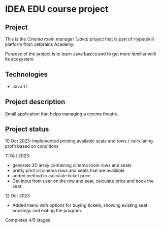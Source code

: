# IDEA EDU course project

## Project
This is the *Cinema room manager (Java)* project that is part of Hyperskill platform from Jetbrains Academy.

Purpose of the project is to learn Java basics and to get more familiar with its ecosystem.

## Technologies

- Java 17

## Project description
Small application that helps managing a cinema theatre.

## Project status

10 Oct 2023: Implemented printing available seats and rows / calculating profit based on conditions

11 Oct 2023: 
- generate 2D array containing cinema room rows and seats
- pretty print all cinema rows and seats that are available
- added method to calculate ticket price
- Get input from user on the row and seat, calculate price and book the seat.

12 Oct 2023
- Added menu with options for buying tickets, showing existing seat bookings and exiting the program.

Completed 4/5 stages